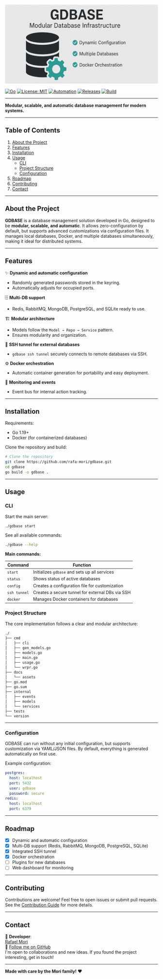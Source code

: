 #

![GDBASE Banner](docs/assets/top_banner.png)

[![Go](https://img.shields.io/badge/Go-1.19+-00ADD8?logo=go&logoColor=white)](https://go.dev/)
[![License: MIT](https://img.shields.io/badge/license-MIT-green.svg)](https://github.com/rafa-mori/gdbase/blob/main/LICENSE)
[![Automation](https://img.shields.io/badge/automation-zero%20config-blue)](#features)
[![Releases](https://img.shields.io/github/v/release/faelmori/goforge?include_prereleases)](https://github.com/faelmori/goforge/releases)
[![Build](https://github.com/rafa-mori/gdbase/actions/workflows/release.yml/badge.svg)](https://github.com/rafa-mori/gdbase/actions/workflows/release.yml)

---

**Modular, scalable, and automatic database management for modern systems.**

---

## **Table of Contents**

1. [About the Project](#about-the-project)
2. [Features](#features)
3. [Installation](#installation)
4. [Usage](#usage)
    - [CLI](#cli)
    - [Project Structure](#project-structure)
    - [Configuration](#configuration)
5. [Roadmap](#roadmap)
6. [Contributing](#contributing)
7. [Contact](#contact)

---

## **About the Project**

**GDBASE** is a database management solution developed in Go, designed to be **modular, scalable, and automatic**. It allows zero-configuration by default, but supports advanced customizations via configuration files. It manages local databases, Docker, and multiple databases simultaneously, making it ideal for distributed systems.

---

## **Features**

✨ **Dynamic and automatic configuration**

- Randomly generated passwords stored in the keyring.
- Automatically adjusts for occupied ports.

🗄️ **Multi-DB support**

- Redis, RabbitMQ, MongoDB, PostgreSQL, and SQLite ready to use.

🏗️ **Modular architecture**

- Models follow the `Model → Repo → Service` pattern.
- Ensures modularity and organization.

🔐 **SSH tunnel for external databases**

- `gdbase ssh tunnel` securely connects to remote databases via SSH.

⚙️ **Docker orchestration**

- Automatic container generation for portability and easy deployment.

📡 **Monitoring and events**

- Event bus for internal action tracking.

---

## **Installation**

Requirements:

- Go 1.19+
- Docker (for containerized databases)

Clone the repository and build:

```sh
# Clone the repository
git clone https://github.com/rafa-mori/gdbase.git
cd gdbase
go build -o gdbase .
```

---

## **Usage**

### CLI

Start the main server:

```sh
./gdbase start
```

See all available commands:

```sh
./gdbase --help
```

**Main commands:**

| Command      | Function                                             |
|--------------|-----------------------------------------------------|
| `start`      | Initializes `gdbase` and sets up all services       |
| `status`     | Shows status of active databases                    |
| `config`     | Creates a configuration file for customization      |
| `ssh tunnel` | Creates a secure tunnel for external DBs via SSH    |
| `docker`     | Manages Docker containers for databases             |

### Project Structure

The core implementation follows a clear and modular architecture:

```plaintext
./
├── cmd
│   ├── cli
│   ├── gen_models.go
│   ├── models.go
│   ├── main.go
│   ├── usage.go
│   └── wrpr.go
├── docs
│   └── assets
├── go.mod
├── go.sum
├── internal
│   ├── events
│   ├── models
│   └── services
├── tests
└── version
```

---

### Configuration

GDBASE can run without any initial configuration, but supports customization via YAML/JSON files. By default, everything is generated automatically on first use.

Example configuration:

```yaml
postgres:
  host: localhost
  port: 5432
  user: gdbase
  password: secure
redis:
  host: localhost
  port: 6379
```

---

## **Roadmap**

- [x] Dynamic and automatic configuration
- [x] Multi-DB support (Redis, RabbitMQ, MongoDB, PostgreSQL, SQLite)
- [x] Integrated SSH tunnel
- [x] Docker orchestration
- [ ] Plugins for new databases
- [ ] Web dashboard for monitoring

---

## **Contributing**

Contributions are welcome! Feel free to open issues or submit pull requests. See the [Contribution Guide](docs/CONTRIBUTING.md) for more details.

---

## **Contact**

💌 **Developer**:  
[Rafael Mori](mailto:faelmori@gmail.com)  
💼 [Follow me on GitHub](https://github.com/rafa-mori)  
I'm open to collaborations and new ideas. If you found the project interesting, get in touch!

---

**Made with care by the Mori family!** ❤️
